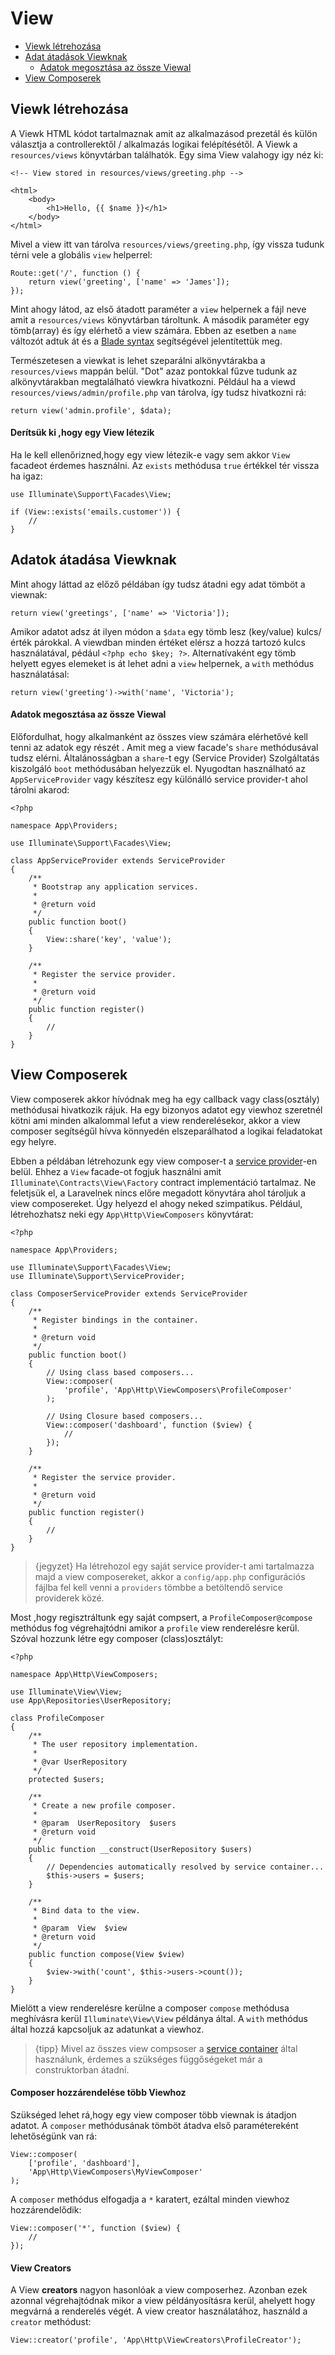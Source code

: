# View

- [Viewk létrehozása](#creating-views)
- [Adat átadások Viewknak](#passing-data-to-views)
    - [Adatok megosztása az össze Viewal](#sharing-data-with-all-views)
- [View Composerek](#view-composers)

<a name="creating-views"></a>
## Viewk létrehozása

A Viewk HTML kódot tartalmaznak amit az alkalmazásod prezetál és külön választja a controllerektől / alkalmazás logikai felépítésétől. A Viewk a `resources/views` könyvtárban találhatók.  Egy sima View valahogy igy néz ki:

    <!-- View stored in resources/views/greeting.php -->

    <html>
        <body>
            <h1>Hello, {{ $name }}</h1>
        </body>
    </html>

Mivel a view itt van tárolva `resources/views/greeting.php`, így vissza tudunk térni vele a globális `view` helperrel:

    Route::get('/', function () {
        return view('greeting', ['name' => 'James']);
    });

Mint ahogy látod, az első átadott paraméter a `view` helpernek a fájl neve amit a `resources/views` könyvtárban tároltunk. A második paraméter egy tömb(array) és így elérhető a view számára. Ebben az esetben a `name` változót adtuk át és a  [Blade syntax](/docs/{{version}}/blade) segítségével jelentítettük meg.

Természetesen a viewkat is lehet szeparálni alkönyvtárakba a `resources/views` mappán belül. "Dot" azaz pontokkal fűzve tudunk az alkönyvtárakban megtalálható viewkra hivatkozni. Például ha a viewd `resources/views/admin/profile.php` van tárolva, így tudsz hivatkozni rá:

    return view('admin.profile', $data);

#### Derítsük ki ,hogy egy View létezik

Ha le kell ellenőrizned,hogy egy view létezik-e vagy sem akkor `View` facadeot érdemes használni. Az `exists` methódusa `true` értékkel tér vissza ha igaz:

    use Illuminate\Support\Facades\View;

    if (View::exists('emails.customer')) {
        //
    }

<a name="passing-data-to-views"></a>
## Adatok átadása Viewknak

Mint ahogy láttad az előző példában így tudsz átadni egy adat tömböt a viewnak:

    return view('greetings', ['name' => 'Victoria']);

Amikor adatot adsz át ilyen módon a `$data` egy tömb lesz (key/value) kulcs/érték párokkal. A viewdban minden értéket elérsz a hozzá tartozó kulcs használatával, pédául `<?php echo $key; ?>`. Alternatívaként egy tömb helyett egyes elemeket is át lehet adni a `view` helpernek, a `with` methódus használatásal:

    return view('greeting')->with('name', 'Victoria');

<a name="sharing-data-with-all-views"></a>
#### Adatok megosztása az össze Viewal

Előfordulhat, hogy alkalmanként az összes view számára elérhetővé kell tenni az adatok egy részét . Amit meg a view facade's `share` methódusával tudsz elérni. Általánosságban a `share`-t egy (Service Provider) Szolgáltatás kiszolgáló `boot` methódusában helyezzük el. Nyugodtan használható az `AppServiceProvider` vagy készítesz egy különálló service provider-t ahol tárolni akarod:

    <?php

    namespace App\Providers;

    use Illuminate\Support\Facades\View;

    class AppServiceProvider extends ServiceProvider
    {
        /**
         * Bootstrap any application services.
         *
         * @return void
         */
        public function boot()
        {
            View::share('key', 'value');
        }

        /**
         * Register the service provider.
         *
         * @return void
         */
        public function register()
        {
            //
        }
    }

<a name="view-composers"></a>
## View Composerek

View composerek akkor hívódnak meg ha egy callback vagy class(osztály) methódusai hivatkozik rájuk. Ha egy bizonyos adatot egy viewhoz szeretnél kötni ami minden alkalommal lefut a view renderelésekor, akkor a view composer segítségűl hívva könnyedén elszeparálhatod a logikai feladatokat egy helyre.

Ebben a példában létrehozunk egy view composer-t a  [service provider](/docs/{{version}}/providers)-en belül. Ehhez a `View` facade-ot fogjuk használni amit `Illuminate\Contracts\View\Factory` contract implementáció tartalmaz. Ne feletjsük el, a Laravelnek nincs előre megadott könyvtára ahol tároljuk a view composereket. Úgy helyezd el ahogy neked szimpatikus. Például, létrehozhatsz neki egy `App\Http\ViewComposers` könyvtárat:

    <?php

    namespace App\Providers;

    use Illuminate\Support\Facades\View;
    use Illuminate\Support\ServiceProvider;

    class ComposerServiceProvider extends ServiceProvider
    {
        /**
         * Register bindings in the container.
         *
         * @return void
         */
        public function boot()
        {
            // Using class based composers...
            View::composer(
                'profile', 'App\Http\ViewComposers\ProfileComposer'
            );

            // Using Closure based composers...
            View::composer('dashboard', function ($view) {
                //
            });
        }

        /**
         * Register the service provider.
         *
         * @return void
         */
        public function register()
        {
            //
        }
    }

> {jegyzet} Ha létrehozol egy saját service provider-t ami tartalmazza majd a view composereket, akkor a `config/app.php` configurációs fájlba fel kell venni a `providers` tömbbe a betöltendő service providerek közé.

Most ,hogy regisztráltunk egy saját compsert, a `ProfileComposer@compose` methódus fog végrehajtódni amikor a `profile` view renderelésre kerül. Szóval hozzunk létre egy composer (class)osztályt:

    <?php

    namespace App\Http\ViewComposers;

    use Illuminate\View\View;
    use App\Repositories\UserRepository;

    class ProfileComposer
    {
        /**
         * The user repository implementation.
         *
         * @var UserRepository
         */
        protected $users;

        /**
         * Create a new profile composer.
         *
         * @param  UserRepository  $users
         * @return void
         */
        public function __construct(UserRepository $users)
        {
            // Dependencies automatically resolved by service container...
            $this->users = $users;
        }

        /**
         * Bind data to the view.
         *
         * @param  View  $view
         * @return void
         */
        public function compose(View $view)
        {
            $view->with('count', $this->users->count());
        }
    }

Mielött a view renderelésre kerülne a composer `compose` methódusa meghívásra kerül `Illuminate\View\View` példánya által. A `with` methódus által hozzá kapcsoljuk az adatunkat a viewhoz.

> {tipp} Mivel az összes view compsoser a [service container](/docs/{{version}}/container) által használunk, érdemes a szükséges függőségeket már a construktorban átadni.

#### Composer hozzárendelése több Viewhoz

Szükséged lehet rá,hogy egy view composer több viewnak is átadjon adatot. A `composer` methódusának tömböt átadva első paramétereként lehetőségünk van rá:

    View::composer(
        ['profile', 'dashboard'],
        'App\Http\ViewComposers\MyViewComposer'
    );

A `composer` methódus elfogadja a `*` karatert, ezáltal minden viewhoz hozzárendelődik:

    View::composer('*', function ($view) {
        //
    });

#### View Creators

A View **creators** nagyon hasonlóak a view composerhez. Azonban ezek azonnal végrehajtódnak mikor a view példányosításra kerül, ahelyett hogy megvárná a renderelés végét. A view creator használatához, használd a `creator` methódust:

    View::creator('profile', 'App\Http\ViewCreators\ProfileCreator');
